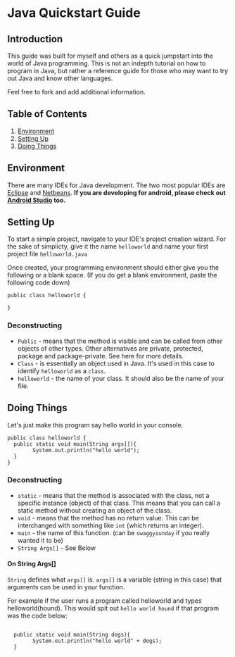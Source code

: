 # Java Quickstart Guide
## Introduction
This guide was built for myself and others as a quick jumpstart into the world of Java programming. This is not an indepth tutorial on how to program in Java, but rather a reference guide for those who may want to try out Java and know other languages.

Feel free to fork and add additional information. 

## Table of Contents
1. [Environment](#Environment)
1. [Setting Up](#Setting-Up)
1. [Doing Things](#doing-things)

## Environment
There are many IDEs for Java development. The two most popular IDEs are [Eclipse](http://www.eclipse.org/) and [Netbeans](https://netbeans.org/). **If you are developing for android, please check out [Android Studio](https://developer.android.com/tools/studio/index.html) too.**

## Setting Up
To start a simple project, navigate to your IDE's project creation wizard. For the sake of simplicty, give it the name `helloworld` and name your first project file `helloworld.java`

Once created, your programming environment should either give you the following or a blank space. (If you do get a blank environment, paste the following code down)
```
public class helloworld {
  
}
```

### Deconstructing 
  - `Public` - means that the method is visible and can be called from other objects of other types. Other alternatives are private, protected, package and package-private. See here for more details.
  - `Class` - is essentially an object used in Java. It's used in this case to identify `helloworld` as a `class`.
  - `helloworld` - the name of your class. It should also be the name of your file.

## Doing Things
Let's just make this program say hello world in your console.

```
public class helloworld {
  public static void main(String args[]){
  		System.out.println("hello world");
  }
}
```

### Deconstructing
  - `static` - means that the method is associated with the class, not a specific instance (object) of that class. This means that you can call a static method without creating an object of the class.
  - `void` - means that the method has no return value. This can be interchanged with something like `int` (which returns an integer).
  - `main` - the name of this function. (can be `swaggysunday` if you really wanted it to be)
  - `String Args[]` - See Below

#### On String Args[]
`String` defines what `args[]` is. `args[]` is a variable (string in this case) that arguments can be used in your function.

For example if the user runs a program called helloworld and types helloworld(hound). This would spit out `hello world hound` if that program was the code below:

```

  public static void main(String dogs){
  		System.out.println("hello world" + dogs);
  }
```
